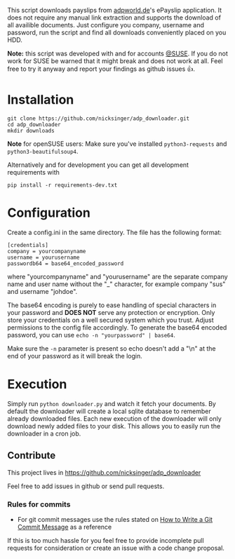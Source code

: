 This script downloads payslips from [adpworld.de](https://www.adpworld.de)'s ePayslip application. It does not require any manual link extraction
and supports the download of all availible documents. Just configure you company, username and password, run the script and
find all downloads conveniently placed on you HDD.

**Note:** this script was developed with and for accounts [@SUSE](https://github.com/SUSE). If you do not work for SUSE be warned
that it might break and does not work at all. Feel free to try it anyway and report your findings as github issues :+1:.

# Installation

```
git clone https://github.com/nicksinger/adp_downloader.git
cd adp_downloader
mkdir downloads
```

**Note** for openSUSE users: Make sure you've installed `python3-requests` and `python3-beautifulsoup4`.

Alternatively and for development you can get all development requirements
with

```
pip install -r requirements-dev.txt
```

# Configuration

Create a config.ini in the same directory. The file has the following format:

```
[credentials]
company = yourcompanyname
username = yourusername
passwordb64 = base64_encoded_password
```

where "yourcompanyname" and "yourusername" are the separate company name and
user name without the "_" character, for example company "sus" and username
"johdoe".

The base64 encoding is purely to ease handling of special characters in your password and **DOES NOT** serve any protection or encryption. Only store your credentials on a well secured system which you trust. Adjust permissions to the config file accordingly.
To generate the base64 encoded password, you can use `echo -n "yourpassword" | base64`.

Make sure the `-n` parameter is present so echo doesn't add a "\n" at
the end of your password as it will break the login.

# Execution

Simply run `python downloader.py` and watch it fetch your documents.
By default the downloader will create a local sqlite database to remember already downloaded files. Each new execution of the downloader will only download newly added files to your disk. This allows you to easily run the downloader in a cron job.

## Contribute

This project lives in https://github.com/nicksinger/adp_downloader

Feel free to add issues in github or send pull requests.

### Rules for commits

* For git commit messages use the rules stated on
  [How to Write a Git Commit Message](http://chris.beams.io/posts/git-commit/) as
  a reference

If this is too much hassle for you feel free to provide incomplete pull
requests for consideration or create an issue with a code change proposal.
